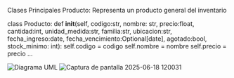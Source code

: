 
Clases Principales
Producto:
Representa un producto general del inventario

class Producto:
    def __init__(self, codigo:str, nombre: str, precio:float, cantidad:int,
                 unidad_medida:str, familia:str, ubicacion:str,
                 fecha_ingreso:date, fecha_vencimiento:Optional[date],
                 agotado:bool, stock_minimo: int):
        self.codigo = codigo
        self.nombre = nombre
        self.precio = precio
        ...


























 ![Diagrama UML](https://github.com/user-attachments/assets/060e29ff-ad26-45c1-a0b7-515846619d5c)
 ![Captura de pantalla 2025-06-18 120031](https://github.com/user-attachments/assets/59627228-a8a1-49df-abcb-739ab951322a)




